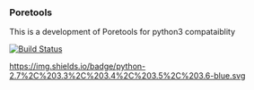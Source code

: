 ### Poretools

This is a development of Poretools for python3 compataiblity

[![Build Status](https://travis-ci.org/skbrimer/poretools.svg?branch=poretools_py3_dev)](https://travis-ci.org/skbrimer/poretools)

https://img.shields.io/badge/python-2.7%2C%203.3%2C%203.4%2C%203.5%2C%203.6-blue.svg